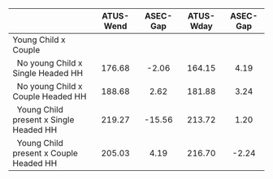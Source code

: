 
|                      |    ATUS-Wend |     ASEC-Gap |    ATUS-Wday |     ASEC-Gap |
| -------------------- | :----------: | :----------: | :----------: | :----------: |
| Young Child x Couple |              |              |              |              |
| &nbsp;&nbsp;No young Child x Single Headed HH |       176.68 |        -2.06 |       164.15 |         4.19 |
| &nbsp;&nbsp;No young Child x Couple Headed HH |       188.68 |         2.62 |       181.88 |         3.24 |
| &nbsp;&nbsp;Young Child present x Single Headed HH |       219.27 |       -15.56 |       213.72 |         1.20 |
| &nbsp;&nbsp;Young Child present x Couple Headed HH |       205.03 |         4.19 |       216.70 |        -2.24 |

